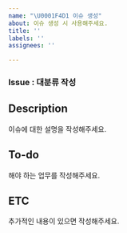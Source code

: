 ```yaml
---
name: "\U0001F4D1 이슈 생성"
about: 이슈 생성 시 사용해주세요.
title: ''
labels: ''
assignees: ''

---
```


### Issue : 대분류 작성

## Description
이슈에 대한 설명을 작성해주세요.

## To-do
해야 하는 업무를 작성해주세요.

## ETC
추가적인 내용이 있으면 작성해주세요.
